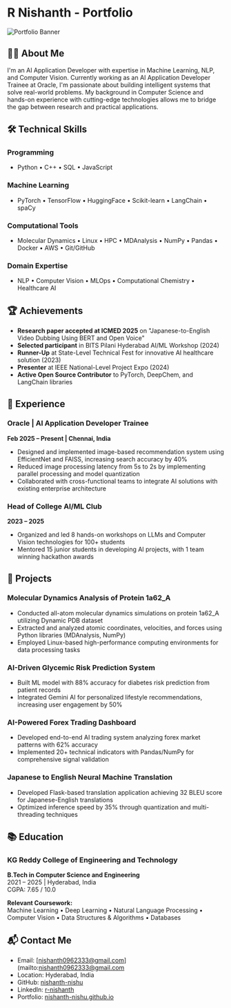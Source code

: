 # R Nishanth - Portfolio

![Portfolio Banner](https://github.com/Nishanth-nishu/nishanth-nishu.github.io/blob/main/assets/images/banner.png?raw=true)

## 👨‍💻 About Me

I'm an AI Application Developer with expertise in Machine Learning, NLP, and Computer Vision. Currently working as an AI Application Developer Trainee at Oracle, I'm passionate about building intelligent systems that solve real-world problems. My background in Computer Science and hands-on experience with cutting-edge technologies allows me to bridge the gap between research and practical applications.

## 🛠 Technical Skills

### Programming
- Python • C++ • SQL • JavaScript

### Machine Learning
- PyTorch • TensorFlow • HuggingFace • Scikit-learn • LangChain • spaCy

### Computational Tools
- Molecular Dynamics • Linux • HPC • MDAnalysis • NumPy • Pandas • Docker • AWS • Git/GitHub

### Domain Expertise
- NLP • Computer Vision • MLOps • Computational Chemistry • Healthcare AI

## 🏆 Achievements

- **Research paper accepted at ICMED 2025** on "Japanese-to-English Video Dubbing Using BERT and Open Voice"
- **Selected participant** in BITS Pilani Hyderabad AI/ML Workshop (2024)
- **Runner-Up** at State-Level Technical Fest for innovative AI healthcare solution (2023)
- **Presenter** at IEEE National-Level Project Expo (2024)
- **Active Open Source Contributor** to PyTorch, DeepChem, and LangChain libraries

## 💼 Experience

### Oracle | AI Application Developer Trainee
**Feb 2025 – Present | Chennai, India**
- Designed and implemented image-based recommendation system using EfficientNet and FAISS, increasing search accuracy by 40%
- Reduced image processing latency from 5s to 2s by implementing parallel processing and model quantization
- Collaborated with cross-functional teams to integrate AI solutions with existing enterprise architecture

### Head of College AI/ML Club
**2023 – 2025**
- Organized and led 8 hands-on workshops on LLMs and Computer Vision technologies for 100+ students
- Mentored 15 junior students in developing AI projects, with 1 team winning hackathon awards

## 🚀 Projects

### Molecular Dynamics Analysis of Protein 1a62_A
- Conducted all-atom molecular dynamics simulations on protein 1a62_A utilizing Dynamic PDB dataset
- Extracted and analyzed atomic coordinates, velocities, and forces using Python libraries (MDAnalysis, NumPy)
- Employed Linux-based high-performance computing environments for data processing tasks

### AI-Driven Glycemic Risk Prediction System
- Built ML model with 88% accuracy for diabetes risk prediction from patient records
- Integrated Gemini AI for personalized lifestyle recommendations, increasing user engagement by 50%

### AI-Powered Forex Trading Dashboard
- Developed end-to-end AI trading system analyzing forex market patterns with 62% accuracy
- Implemented 20+ technical indicators with Pandas/NumPy for comprehensive signal validation

### Japanese to English Neural Machine Translation
- Developed Flask-based translation application achieving 32 BLEU score for Japanese-English translations
- Optimized inference speed by 35% through quantization and multi-threading techniques

## 📚 Education

### KG Reddy College of Engineering and Technology
**B.Tech in Computer Science and Engineering**  
2021 – 2025 | Hyderabad, India  
CGPA: 7.65 / 10.0

**Relevant Coursework:**  
Machine Learning • Deep Learning • Natural Language Processing • Computer Vision • Data Structures & Algorithms • Databases

## 📬 Contact Me

- Email: [nishanth0962333@gmail.com](mailto:nishanth0962333@gmail.com
- Location: Hyderabad, India
- GitHub: [nishanth-nishu](https://github.com/Nishanth-nishu)
- LinkedIn: [r-nishanth](https://www.linkedin.com/in/r-nishanth-/)
- Portfolio: [nishanth-nishu.github.io](https://nishanth-nishu.github.io)


